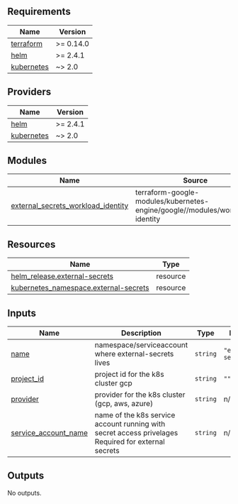 ## Requirements

| Name | Version |
|------|---------|
| <a name="requirement_terraform"></a> [terraform](#requirement\_terraform) | >= 0.14.0 |
| <a name="requirement_helm"></a> [helm](#requirement\_helm) | >= 2.4.1 |
| <a name="requirement_kubernetes"></a> [kubernetes](#requirement\_kubernetes) | ~> 2.0 |

## Providers

| Name | Version |
|------|---------|
| <a name="provider_helm"></a> [helm](#provider\_helm) | >= 2.4.1 |
| <a name="provider_kubernetes"></a> [kubernetes](#provider\_kubernetes) | ~> 2.0 |

## Modules

| Name | Source | Version |
|------|--------|---------|
| <a name="module_external_secrets_workload_identity"></a> [external\_secrets\_workload\_identity](#module\_external\_secrets\_workload\_identity) | terraform-google-modules/kubernetes-engine/google//modules/workload-identity | 20.0.0 |

## Resources

| Name | Type |
|------|------|
| [helm_release.external-secrets](https://registry.terraform.io/providers/hashicorp/helm/latest/docs/resources/release) | resource |
| [kubernetes_namespace.external-secrets](https://registry.terraform.io/providers/hashicorp/kubernetes/latest/docs/resources/namespace) | resource |

## Inputs

| Name | Description | Type | Default | Required |
|------|-------------|------|---------|:--------:|
| <a name="input_name"></a> [name](#input\_name) | namespace/serviceaccount where external-secrets lives | `string` | `"external-secrets"` | no |
| <a name="input_project_id"></a> [project\_id](#input\_project\_id) | project id for the k8s cluster gcp | `string` | `""` | no |
| <a name="input_provider"></a> [provider](#input\_provider) | provider for the k8s cluster (gcp, aws, azure) | `string` | n/a | yes |
| <a name="input_service_account_name"></a> [service\_account\_name](#input\_service\_account\_name) | name of the k8s service account running with secret access privelages Required for external secrets | `string` | n/a | yes |

## Outputs

No outputs.
